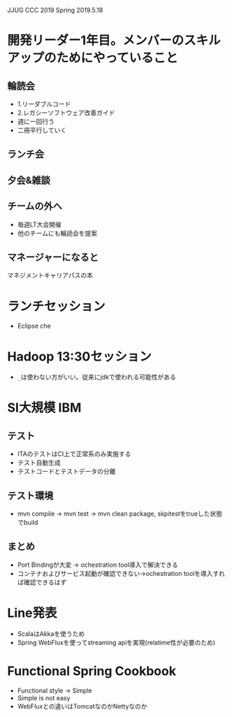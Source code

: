 JJUG CCC 2019 Spring 2019.5.18

# 開発リーダー1年目。メンバーのスキルアップのためにやっていること
## 輪読会
* 1.リーダブルコード
* 2.レガシーソフトウェア改善ガイド
* 週に一回行う
* 二冊平行していく
## ランチ会
## 夕会&雑談
## チームの外へ
* 毎週LT大会開催
* 他のチームにも輪読会を提案
## マネージャーになると
マネジメントキャリアパスの本

# ランチセッション
* Eclipse che

# Hadoop 13:30セッション
* `_`は使わない方がいい。従来にjdkで使われる可能性がある

# SI大規模 IBM
## テスト
* ITAのテストはCI上で正常系のみ実施する
* テスト自動生成
* テストコードとテストデータの分離
## テスト環境
* mvn compile -> mvn test → mvn clean package, skpitestをtrueした状態でbuild
## まとめ
* Port Bindingが大変 → ochestration tool導入で解決できる
* コンテナおよびサービス起動が確認できない→ochestration toolを導入すれば確認できるはず

# Line発表
* ScalaはAkkaを使うため
* Spring WebFluxを使ってstreaming apiを実現(relatime性が必要のため)

# Functional Spring Cookbook
* Functional style -> Simple
* Simple is not easy
* WebFluxとの違いはTomcatなのかNettyなのか
































